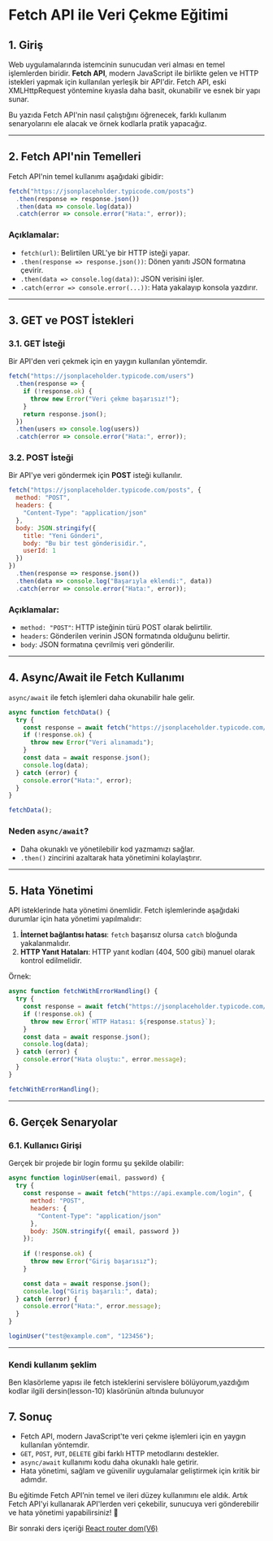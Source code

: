 # Fetch API ile Veri Çekme Eğitimi

## 1. Giriş
Web uygulamalarında istemcinin sunucudan veri alması en temel işlemlerden biridir. **Fetch API**, modern JavaScript ile birlikte gelen ve HTTP istekleri yapmak için kullanılan yerleşik bir API'dir. Fetch API, eski XMLHttpRequest yöntemine kıyasla daha basit, okunabilir ve esnek bir yapı sunar.

Bu yazıda Fetch API'nin nasıl çalıştığını öğrenecek, farklı kullanım senaryolarını ele alacak ve örnek kodlarla pratik yapacağız.

---

## 2. Fetch API'nin Temelleri

Fetch API'nin temel kullanımı aşağıdaki gibidir:

```js
fetch("https://jsonplaceholder.typicode.com/posts")
  .then(response => response.json())
  .then(data => console.log(data))
  .catch(error => console.error("Hata:", error));
```

### Açıklamalar:
- `fetch(url)`: Belirtilen URL'ye bir HTTP isteği yapar.
- `.then(response => response.json())`: Dönen yanıtı JSON formatına çevirir.
- `.then(data => console.log(data))`: JSON verisini işler.
- `.catch(error => console.error(...))`: Hata yakalayıp konsola yazdırır.

---

## 3. GET ve POST İstekleri
### 3.1. GET İsteği
Bir API'den veri çekmek için en yaygın kullanılan yöntemdir.

```js
fetch("https://jsonplaceholder.typicode.com/users")
  .then(response => {
    if (!response.ok) {
      throw new Error("Veri çekme başarısız!");
    }
    return response.json();
  })
  .then(users => console.log(users))
  .catch(error => console.error("Hata:", error));
```

### 3.2. POST İsteği
Bir API'ye veri göndermek için **POST** isteği kullanılır.

```js
fetch("https://jsonplaceholder.typicode.com/posts", {
  method: "POST",
  headers: {
    "Content-Type": "application/json"
  },
  body: JSON.stringify({
    title: "Yeni Gönderi",
    body: "Bu bir test gönderisidir.",
    userId: 1
  })
})
  .then(response => response.json())
  .then(data => console.log("Başarıyla eklendi:", data))
  .catch(error => console.error("Hata:", error));
```

### Açıklamalar:
- `method: "POST"`: HTTP isteğinin türü POST olarak belirtilir.
- `headers`: Gönderilen verinin JSON formatında olduğunu belirtir.
- `body`: JSON formatına çevrilmiş veri gönderilir.

---

## 4. Async/Await ile Fetch Kullanımı
`async/await` ile fetch işlemleri daha okunabilir hale gelir.

```js
async function fetchData() {
  try {
    const response = await fetch("https://jsonplaceholder.typicode.com/posts");
    if (!response.ok) {
      throw new Error("Veri alınamadı");
    }
    const data = await response.json();
    console.log(data);
  } catch (error) {
    console.error("Hata:", error);
  }
}

fetchData();
```

### Neden `async/await`?
- Daha okunaklı ve yönetilebilir kod yazmamızı sağlar.
- `.then()` zincirini azaltarak hata yönetimini kolaylaştırır.

---

## 5. Hata Yönetimi
API isteklerinde hata yönetimi önemlidir. Fetch işlemlerinde aşağıdaki durumlar için hata yönetimi yapılmalıdır:

1. **İnternet bağlantısı hatası**: `fetch` başarısız olursa `catch` bloğunda yakalanmalıdır.
2. **HTTP Yanıt Hataları**: HTTP yanıt kodları (404, 500 gibi) manuel olarak kontrol edilmelidir.

Örnek:

```js
async function fetchWithErrorHandling() {
  try {
    const response = await fetch("https://jsonplaceholder.typicode.com/invalid-url");
    if (!response.ok) {
      throw new Error(`HTTP Hatası: ${response.status}`);
    }
    const data = await response.json();
    console.log(data);
  } catch (error) {
    console.error("Hata oluştu:", error.message);
  }
}

fetchWithErrorHandling();
```

---

## 6. Gerçek Senaryolar
### 6.1. Kullanıcı Girişi
Gerçek bir projede bir login formu şu şekilde olabilir:

```js
async function loginUser(email, password) {
  try {
    const response = await fetch("https://api.example.com/login", {
      method: "POST",
      headers: {
        "Content-Type": "application/json"
      },
      body: JSON.stringify({ email, password })
    });
    
    if (!response.ok) {
      throw new Error("Giriş başarısız");
    }

    const data = await response.json();
    console.log("Giriş başarılı:", data);
  } catch (error) {
    console.error("Hata:", error.message);
  }
}

loginUser("test@example.com", "123456");
```

---

### Kendi kullanım şeklim

Ben klasörleme yapısı ile fetch isteklerini servislere bölüyorum,yazdığım kodlar ilgili dersin(lesson-10) klasörünün altında bulunuyor

## 7. Sonuç
- Fetch API, modern JavaScript'te veri çekme işlemleri için en yaygın kullanılan yöntemdir.
- `GET`, `POST`, `PUT`, `DELETE` gibi farklı HTTP metodlarını destekler.
- `async/await` kullanımı kodu daha okunaklı hale getirir.
- Hata yönetimi, sağlam ve güvenilir uygulamalar geliştirmek için kritik bir adımdır.

Bu eğitimde Fetch API’nin temel ve ileri düzey kullanımını ele aldık. Artık Fetch API'yi kullanarak API'lerden veri çekebilir, sunucuya veri gönderebilir ve hata yönetimi yapabilirsiniz! 🎯

Bir sonraki ders içeriği [React router dom(V6)](../lesson-11/lesson11.md)